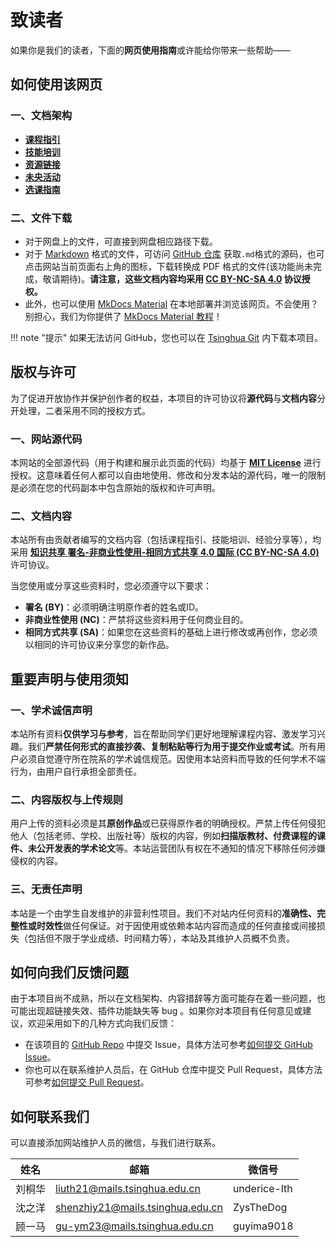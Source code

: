 # 致读者

如果你是我们的读者，下面的**网页使用指南**或许能给你带来一些帮助——

## 如何使用该网页

### 一、文档架构

- [**课程指引**](/course_selection/)
- [**技能培训**](/skills/)
- [**资源链接**](/resources/)
- [**未央活动**](/activities/)
- [**选课指南**](/course_selection/)

### 二、文件下载

- 对于网盘上的文件，可直接到网盘相应路径下载。
- 对于 [Markdown](https://WeiYangXueXi.github.io/skills/markdown/) 格式的文件，可访问 [GitHub 仓库](https://github.com/WeiYangXueXi/WeiYangXueXi.github.io) 获取`.md`格式的源码，也可点击网站当前页面右上角的图标，下载转换成 PDF 格式的文件(该功能尚未完成，敬请期待)。**请注意，这些文档内容均采用 [CC BY-NC-SA 4.0](#__tabbed_2_2) 协议授权。**
- 此外，也可以使用 [MkDocs Material](https://squidfunk.github.io/mkdocs-material/getting-started/) 在本地部署并浏览该网页。不会使用？别担心，我们为你提供了 [MkDocs Material 教程](https://WeiYangXueXi.github.io/skills/mkdocs/)！

!!! note "提示"
    如果无法访问 GitHub，您也可以在 [Tsinghua Git](https://git.tsinghua.edu.cn/shenzhiy21/WeiYangXueXi-github-io/) 内下载本项目。

## 版权与许可

为了促进开放协作并保护创作者的权益，本项目的许可协议将**源代码**与**文档内容**分开处理，二者采用不同的授权方式。

### 一、网站源代码

本网站的全部源代码（用于构建和展示此页面的代码）均基于 [**MIT License**](https://opensource.org/licenses/MIT) 进行授权。这意味着任何人都可以自由地使用、修改和分发本站的源代码，唯一的限制是必须在您的代码副本中包含原始的版权和许可声明。

### 二、文档内容

本站所有由贡献者编写的文档内容（包括课程指引、技能培训、经验分享等），均采用 [**知识共享 署名-非商业性使用-相同方式共享 4.0 国际 (CC BY-NC-SA 4.0)**](https://creativecommons.org/licenses/by-nc-sa/4.0/deed.zh) 许可协议。

当您使用或分享这些资料时，您必须遵守以下要求：

- **署名 (BY)**：必须明确注明原作者的姓名或ID。
- **非商业性使用 (NC)**：严禁将这些资料用于任何商业目的。
- **相同方式共享 (SA)**：如果您在这些资料的基础上进行修改或再创作，您必须以相同的许可协议来分享您的新作品。

## 重要声明与使用须知 

### 一、学术诚信声明

本站所有资料**仅供学习与参考**，旨在帮助同学们更好地理解课程内容、激发学习兴趣。我们**严禁任何形式的直接抄袭、复制粘贴等行为用于提交作业或考试**。所有用户必须自觉遵守所在院系的学术诚信规范。因使用本站资料而导致的任何学术不端行为，由用户自行承担全部责任。

### 二、内容版权与上传规则

用户上传的资料必须是其**原创作品**或已获得原作者的明确授权。严禁上传任何侵犯他人（包括老师、学校、出版社等）版权的内容，例如**扫描版教材、付费课程的课件、未公开发表的学术论文**等。本站运营团队有权在不通知的情况下移除任何涉嫌侵权的内容。

### 三、无责任声明

本站是一个由学生自发维护的非营利性项目。我们不对站内任何资料的**准确性、完整性或时效性**做任何保证。对于因使用或依赖本站内容而造成的任何直接或间接损失（包括但不限于学业成绩、时间精力等），本站及其维护人员概不负责。

## 如何向我们反馈问题

由于本项目尚不成熟，所以在文档架构、内容措辞等方面可能存在着一些问题，也可能出现超链接失效、插件功能缺失等 bug 。如果你对本项目有任何意见或建议，欢迎采用如下的几种方式向我们反馈：

- 在该项目的 [GitHub Repo](https://github.com/WeiYangXueXi/WeiYangXueXi.github.io) 中提交 Issue，具体方法可参考[如何提交 GitHub Issue](https://docs.github.com/en/issues)。
- 你也可以在联系维护人员后，在 GitHub 仓库中提交 Pull Request，具体方法可参考[如何提交 Pull Request](https://docs.github.com/en/pull-requests)。

## 如何联系我们

可以直接添加网站维护人员的微信，与我们进行联系。

| 姓名   | 邮箱                             | 微信号       |
| ------ | -------------------------------- | ------------ |
| 刘桐华 | liuth21@mails.tsinghua.edu.cn    | underice-lth |
| 沈之洋 | shenzhiy21@mails.tsinghua.edu.cn | ZysTheDog    |
| 顾一马 | gu-ym23@mails.tsinghua.edu.cn    | guyima9018   |